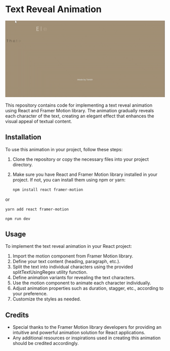 # Text Reveal Animation

![Text Reveal Animation](./src/assets/animation.gif)

This repository contains code for implementing a text reveal animation using React and Framer Motion library. The animation gradually reveals each character of the text, creating an elegant effect that enhances the visual appeal of textual content.

## Installation

To use this animation in your project, follow these steps:

1. Clone the repository or copy the necessary files into your project directory.
2. Make sure you have React and Framer Motion library installed in your project. If not, you can install them using npm or yarn:

   ```bash
   npm install react framer-motion
   ```

or

```
yarn add react framer-motion

```

```
npm run dev

```

## Usage

To implement the text reveal animation in your React project:

1. Import the motion component from Framer Motion library.
2. Define your text content (heading, paragraph, etc.).
3. Split the text into individual characters using the provided splitTextUsingRegex utility function.
4. Define animation variants for revealing the text characters.
5. Use the motion component to animate each character individually.
6. Adjust animation properties such as duration, stagger, etc., according to your preference.
7. Customize the styles as needed.

## Credits

- Special thanks to the Framer Motion library developers for providing an intuitive and powerful animation solution for React applications.
- Any additional resources or inspirations used in creating this animation should be credited accordingly.
